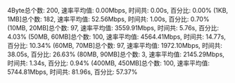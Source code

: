 4Byte总个数: 200,  速率平均值: 0.00Mbps,  时间共: 0.00s, 百分比: 0.00%
(1KB, 1MB]总个数: 182,  速率平均值: 52.56Mbps,  时间共: 1.00s, 百分比: 0.70%
(10MB, 20MB]总个数: 97,  速率平均值: 3559.91Mbps,  时间共: 5.76s, 百分比: 4.03%
(50MB, 60MB]总个数: 100,  速率平均值: 4564.41Mbps,  时间共: 14.77s, 百分比: 10.34%
(60MB, 70MB]总个数: 97,  速率平均值: 1972.10Mbps,  时间共: 38.05s, 百分比: 26.63%
(80MB, 90MB]总个数: 3,  速率平均值: 2145.29Mbps,  时间共: 1.34s, 百分比: 0.94%
(400MB, 450MB]总个数: 100,  速率平均值: 5744.81Mbps,  时间共: 81.96s, 百分比: 57.37%
